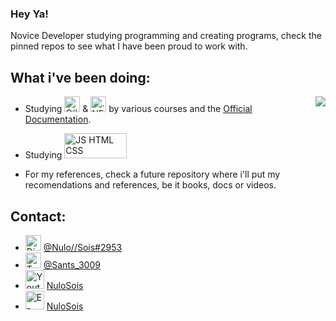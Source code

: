 ### Hey Ya!

Novice Developer studying programming and creating programs, check the pinned repos to see what I have been proud to work with.  



## What i've been doing:
<img src="https://github-readme-stats.vercel.app/api/top-langs/?username=NuloSois&langs_count=6&layout=compact&theme=dark" align="right">

* Studying <img src="https://seeklogo.com/images/C/c-sharp-c-logo-02F17714BA-seeklogo.com.png" alt="C#" width="25"/> & <img src="https://upload.wikimedia.org/wikipedia/commons/thumb/a/a3/.NET_Logo.svg/2048px-.NET_Logo.svg.png" alt=".NET" width="25"/> by various courses and the [Official Documentation](https://docs.microsoft.com/pt-br/dotnet/csharp/).  
    
* Studying <img src="https://www.freepnglogos.com/uploads/html5-logo-png/html5-logo-devextreme-multi-purpose-controls-html-javascript-3.png" alt = "JS HTML CSS" width="100" height="40">

* For my references, check a future repository where i'll put my recomendations and references, be it books, docs or videos.


## Contact:
* <img src="https://logodownload.org/wp-content/uploads/2017/11/discord-logo-4-1.png" alt="Discord" width="25"/> [@Nulo//Sois#2953](https://discordapp.com/channels/@me/278186795618009090/)
* <img src="https://logodownload.org/wp-content/uploads/2014/09/twitter-logo-3.png" alt="Twitter" width ="25"/> [@Sants_3009](https://twitter.com/Sants_3009)
* <img src="https://logodownload.org/wp-content/uploads/2014/10/youtube-logo-5-2.png" alt = "Youtube" width = "30"/> [NuloSois](https://www.youtube.com/channel/UCcO0ManRRgsbN5rWBgnztHA)
* <img src="https://logodownload.org/wp-content/uploads/2018/03/gmail-logo-16.png" alt="E-Mail" width ="30"/> [NuloSois](nulosoisdavi@gmail.com)




<!--
**NuloSois/NuloSois** is a ✨ _special_ ✨ repository because its `README.md` (this file) appears on your GitHub profile.

Here are some ideas to get you started:

- 🔭 I’m currently working on ...
- 🌱 I’m currently learning ...
- 👯 I’m looking to collaborate on ...
- 🤔 I’m looking for help with ...
- 💬 Ask me about ...
- 📫 How to reach me: ...
- 😄 Pronouns: ...
- ⚡ Fun fact: ...
-->

